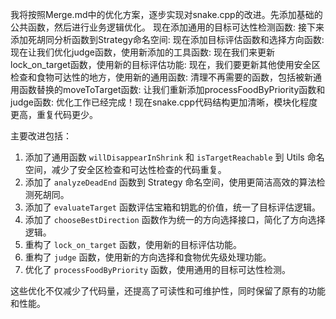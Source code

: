 我将按照Merge.md中的优化方案，逐步实现对snake.cpp的改进。先添加基础的公共函数，然后进行业务逻辑优化。
现在添加通用的目标可达性检测函数:
接下来添加死胡同分析函数到Strategy命名空间:
现在添加目标评估函数和选择方向函数:
现在让我们优化judge函数，使用新添加的工具函数:
现在我们来更新lock_on_target函数，使用新的目标评估功能:
现在，我们要更新其他使用安全区检查和食物可达性的地方，使用新的通用函数:
清理不再需要的函数，包括被新通用函数替换的moveToTarget函数:
让我们重新添加processFoodByPriority函数和judge函数:
优化工作已经完成！现在snake.cpp代码结构更加清晰，模块化程度更高，重复代码更少。

主要改进包括：

1. 添加了通用函数 `willDisappearInShrink` 和 `isTargetReachable` 到 Utils 命名空间，减少了安全区检查和可达性检查的代码重复。
2. 添加了 `analyzeDeadEnd` 函数到 Strategy 命名空间，使用更简洁高效的算法检测死胡同。
3. 添加了 `evaluateTarget` 函数评估宝箱和钥匙的价值，统一了目标评估逻辑。
4. 添加了 `chooseBestDirection` 函数作为统一的方向选择接口，简化了方向选择逻辑。
5. 重构了 `lock_on_target` 函数，使用新的目标评估功能。
6. 重构了 `judge` 函数，使用新的方向选择和食物优先级处理功能。
7. 优化了 `processFoodByPriority` 函数，使用通用的目标可达性检测。

这些优化不仅减少了代码量，还提高了可读性和可维护性，同时保留了原有的功能和性能。
